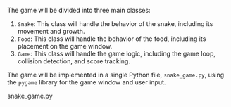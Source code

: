 The game will be divided into three main classes:

1. `Snake`: This class will handle the behavior of the snake, including its movement and growth.
2. `Food`: This class will handle the behavior of the food, including its placement on the game window.
3. `Game`: This class will handle the game logic, including the game loop, collision detection, and score tracking.

The game will be implemented in a single Python file, `snake_game.py`, using the `pygame` library for the game window and user input.

snake_game.py
